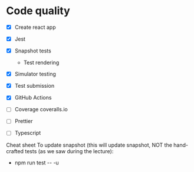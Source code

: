 # Code quality

* [x] Create react app
* [x] Jest 
* [x] Snapshot tests
  * Test rendering
* [x] Simulator testing
* [x] Test submission
* [x] GitHub Actions 
* [ ] Coverage coveralls.io
* [ ] Prettier
* [ ] Typescript


Cheat sheet
To update snapshot (this will update snapshot, NOT the hand-crafted tests (as we saw during the lecture):
* npm run test -- -u
